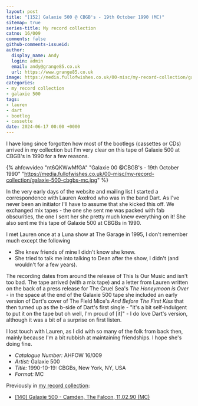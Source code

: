 ```yaml
---
layout: post
title: "[152] Galaxie 500 @ CBGB's - 19th October 1990 (MC)"
sitemap: true
series-title: My record collection
catno: 16/009
comments: false
github-comments-issueid:
author:
  display_name: Andy
  login: admin
  email: andy@grange85.co.uk
  url: https://www.grange85.co.uk
image: https://media.fullofwishes.co.uk/00-misc/my-record-collection/galaxie-500-cbgbs-mc.jpg
categories:
- my record collection
- galaxie 500
tags:
- lauren
- dart
- bootleg
- cassette
date: 2024-06-17 00:00 +0000
---
```

I have long since forgotten how most of the bootlegs (cassettes or CDs) arrived in my collection but I'm very clear on this tape of Galaxie 500 at CBGB's in 1990 for a few reasons.

{% ahfowvideo "nt6QKWwMfGA" "Galaxie 00 @CBGB's - 19th October 1990" "https://media.fullofwishes.co.uk/00-misc/my-record-collection/galaxie-500-cbgbs-mc.jpg" %}

In the very early days of the website and mailing list I started a correspondence with Lauren Axelrod who was in the band Dart. As I've never been an initiator I'll have to assume that she kicked this off. We exchanged mix tapes - the one she sent me was packed with fab obscurities, the one I sent her she pretty much knew everything on it! She also sent me this tape of Galaxie 500 at CBGBs in 1990.

I met Lauren once at a Luna show at The Garage in 1995, I don't remember much except the following
 - She knew friends of mine I didn't know she knew.
 - She tried to talk me into talking to Dean after the show, I didn't (and wouldn't for a few years).

The recording dates from around the release of This Is Our Music and isn't too bad. The tape arrived (with a mix tape) and a letter from Lauren written on the back of a press release for The Cruel Sea's _The Honeymoon is Over_ - in the space at the end of the Galaxie 500 tape she included an early version of Dart's cover of The Field Mice's _And Before The First Kiss_ that then turned up as the b-side of Dart's first single - "it's a bit self-indulgent to put it on the tape but oh well, I'm proud of [it]" - I do love Dart's version, although it was a bit of a surprise on first listen.

I lost touch with Lauren, as I did with so many of the folk from back then, mainly because I'm a bit rubbish at maintaining friendships. I hope she's doing fine.

 - *Catalogue Number:* AHFOW 16/009
 - *Artist:* Galaxie 500
 - *Title:* 1990-10-19: CBGBs, New York, NY, USA
 - *Format:* MC

Previously in [my record collection](/category/my-record-collection):
 - [[140] Galaxie 500 - Camden, The Falcon, 11.02.90 (MC)](/2024/05/06/my-record-collection-133-galaxie-500-camden-the-falcon-11-02-90-mc/)
